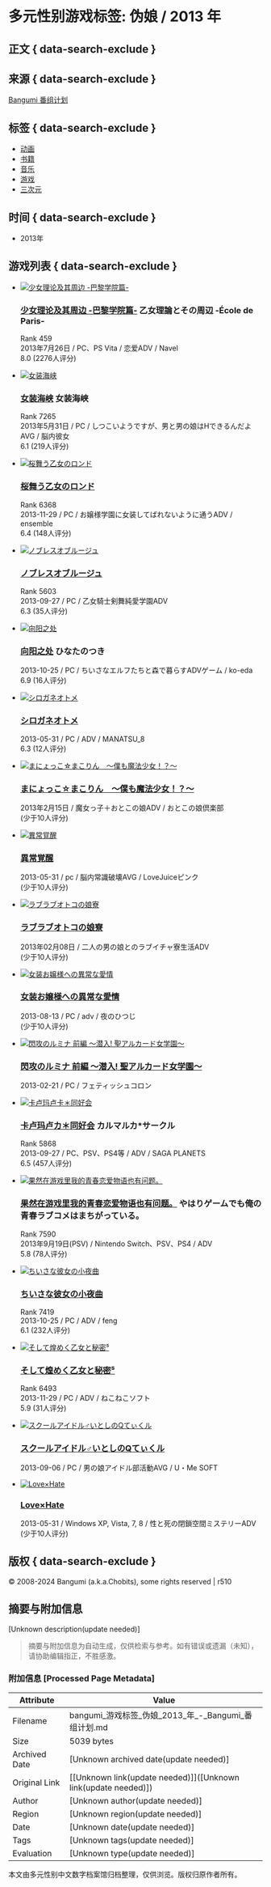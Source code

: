 # 多元性别游戏标签: 伪娘 / 2013 年

## 正文 { data-search-exclude }


## 来源 { data-search-exclude }
[Bangumi 番组计划](https://bangumi.tv)

## 标签 { data-search-exclude }
- [动画](/anime/tag/%E4%BC%AA%E5%A8%98)
- [书籍](/book/tag/%E4%BC%AA%E5%A8%98)
- [音乐](/music/tag/%E4%BC%AA%E5%A8%98)
- [游戏](/game/tag/%E4%BC%AA%E5%A8%98)
- [三次元](/real/tag/%E4%BC%AA%E5%A8%98)

## 时间 { data-search-exclude }
- 2013年

## 游戏列表 { data-search-exclude }

- [![少女理论及其周边 -巴黎学院篇-](//lain.bgm.tv/pic/cover/c/17/75/66760_Zz9v3.jpg)](/subject/66760)  
    ### [少女理论及其周边 -巴黎学院篇-](/subject/66760) 乙女理論とその周辺 -École de Paris-  
    Rank 459  
    2013年7月26日 / PC、PS Vita / 恋爱ADV / Navel  
    8.0 (2276人评分)

- [![女装海峡](//img/no_icon_subject.png)](/subject/54842)  
    ### [女装海峡](/subject/54842) 女装海峡  
    Rank 7265  
    2013年5月31日 / PC / しつこいようですが、男と男の娘はHできるんだよAVG / 脳内彼女  
    6.1 (219人评分)

- [![桜舞う乙女のロンド](//lain.bgm.tv/pic/cover/c/85/72/77214_BIgoG.jpg)](/subject/77214)  
    ### [桜舞う乙女のロンド](/subject/77214)  
    Rank 6368  
    2013-11-29 / PC / お嬢様学園に女装してばれないように通うADV / ensemble  
    6.4 (148人评分)

- [![ノブレスオブルージュ](//lain.bgm.tv/pic/cover/c/66/8d/71769_oouK9.jpg)](/subject/71769)  
    ### [ノブレスオブルージュ](/subject/71769)  
    Rank 5603  
    2013-09-27 / PC / 乙女騎士剣舞純愛学園ADV  
    6.3 (35人评分)

- [![向阳之处](//img/no_icon_subject.png)](/subject/80308)  
    ### [向阳之处](/subject/80308) ひなたのつき  
    2013-10-25 / PC / ちいさなエルフたちと森で暮らすADVゲーム / ko-eda  
    6.9 (16人评分)

- [![シロガネオトメ](//lain.bgm.tv/pic/cover/c/68/1a/65393_V9sPW.jpg)](/subject/65393)  
    ### [シロガネオトメ](/subject/65393)  
    2013-05-31 / PC / ADV / MANATSU_8  
    6.3 (12人评分)

- [![まにょっこ☆まこりん　～僕も魔法少女！？～](//img/no_icon_subject.png)](/subject/73822)  
    ### [まにょっこ☆まこりん　～僕も魔法少女！？～](/subject/73822)  
    2013年2月15日 / 魔女っ子＋おとこの娘ADV / おとこの娘倶楽部  
    (少于10人评分)

- [![異常覚醒](//img/no_icon_subject.png)](/subject/182066)  
    ### [異常覚醒](/subject/182066)  
    2013-05-31 / pc / 脳内常識破壊AVG / LoveJuiceピンク  
    (少于10人评分)

- [![ラブラブオトコの娘寮](//lain.bgm.tv/pic/cover/c/77/8a/73823_EzUdg.jpg)](/subject/73823)  
    ### [ラブラブオトコの娘寮](/subject/73823)  
    2013年02月08日 / 二人の男の娘とのラブイチャ寮生活ADV  
    (少于10人评分)

- [![女装お嬢様への異常な愛情](//lain.bgm.tv/pic/cover/c/85/19/343303_yfKZr.jpg)](/subject/343303)  
    ### [女装お嬢様への異常な愛情](/subject/343303)  
    2013-08-13 / PC / adv / 夜のひつじ  
    (少于10人评分)

- [![閃攻のルミナ 前編 ～潜入! 聖アルカード女学園～](//img/no_icon_subject.png)](/subject/378211)  
    ### [閃攻のルミナ 前編 ～潜入! 聖アルカード女学園～](/subject/378211)  
    2013-02-21 / PC / フェティッシュコロン  

- [![卡卢玛卢卡＊同好会](//img/no_icon_subject.png)](/subject/69880)  
    ### [卡卢玛卢カ＊同好会](/subject/69880) カルマルカ*サークル  
    Rank 5868  
    2013-09-27 / PC、PSV、PS4等 / ADV / SAGA PLANETS  
    6.5 (457人评分)

- [![果然在游戏里我的青春恋爱物语也有问题。](//lain.bgm.tv/pic/cover/c/d2/af/67205_2h00Z.jpg)](/subject/67205)  
    ### [果然在游戏里我的青春恋爱物语也有问题。](/subject/67205) やはりゲームでも俺の青春ラブコメはまちがっている。  
    Rank 7590  
    2013年9月19日(PSV) / Nintendo Switch、PSV、PS4 / ADV  
    5.8 (78人评分)

- [![ちいさな彼女の小夜曲](//img/no_icon_subject.png)](/subject/43206)  
    ### [ちいさな彼女の小夜曲](/subject/43206)  
    Rank 7419  
    2013-10-25 / PC / ADV / feng  
    6.1 (232人评分)

- [![そして煌めく乙女と秘密⁵](//img/no_icon_subject.png)](/subject/78636)  
    ### [そして煌めく乙女と秘密⁵](/subject/78636)  
    Rank 6493  
    2013-11-29 / PC / ADV / ねこねこソフト  
    5.9 (31人评分)

- [![スクールアイドル♂いとしのQてぃくル](//img/no_icon_subject.png)](/subject/80298)  
    ### [スクールアイドル♂いとしのQてぃくル](/subject/80298)  
    2013-09-06 / PC / 男の娘アイドル部活動AVG / U・Me SOFT  

- [![Love×Hate](//img/no_icon_subject.png)](/subject/79750)  
    ### [Love×Hate](/subject/79750)  
    2013-05-31 / Windows XP, Vista, 7, 8 / 性と死の閉鎖空間ミステリーADV  
    (少于10人评分)

## 版权 { data-search-exclude }
© 2008-2024 Bangumi (a.k.a.Chobits), some rights reserved | r510
<!-- tcd_original_link https://bangumi.tv/game/tag/%E4%BC%AA%E5%A8%98/airtime/2013 -->


## 摘要与附加信息

<!-- tcd_abstract -->
[Unknown description(update needed)]
<!-- tcd_abstract_end -->

> 摘要与附加信息为自动生成，仅供检索与参考。如有错误或遗漏（未知），请协助编辑指正，不胜感激。

### 附加信息 [Processed Page Metadata]

| Attribute       | Value                                  |
|-----------------|----------------------------------------|
| Filename        | bangumi_游戏标签_伪娘_2013_年_-_Bangumi_番组计划.md                             |
| Size            | 5039 bytes                           |
| Archived Date   | [Unknown archived date(update needed)]                             |
| Original Link   | [[Unknown link(update needed)]]([Unknown link(update needed)])                       |
| Author          | [Unknown author(update needed)]                               |
| Region          | [Unknown region(update needed)]                               |
| Date            | [Unknown date(update needed)]                                 |
| Tags            | [Unknown tags(update needed)]                                 |
| Evaluation            | [Unknown type(update needed)]                                 |
<!-- tcd_table_end -->

本文由多元性别中文数字档案馆归档整理，仅供浏览。版权归原作者所有。
